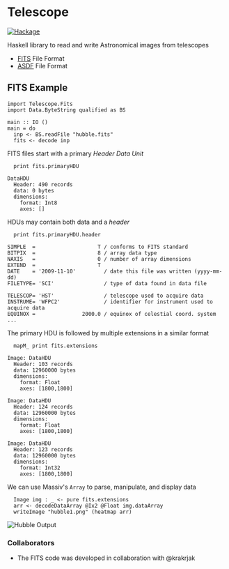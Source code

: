 
Telescope
=========

[![Hackage](https://img.shields.io/hackage/v/telescope.svg&color=success)](https://hackage.haskell.org/package/telescope)

Haskell library to read and write Astronomical images from telescopes

* [FITS](https://fits.gsfc.nasa.gov/fits_standard.html) File Format
* [ASDF](https://asdf-standard.readthedocs.io/) File Format

FITS Example
-------

```
import Telescope.Fits
import Data.ByteString qualified as BS

main :: IO ()
main = do
  inp <- BS.readFile "hubble.fits"
  fits <- decode inp
```

FITS files start with a primary *Header Data Unit*

```
  print fits.primaryHDU
```

```
DataHDU
  Header: 490 records
  data: 0 bytes
  dimensions:
    format: Int8
    axes: []
```

HDUs may contain both data and a *header*

```
  print fits.primaryHDU.header
```

```
SIMPLE  =                    T / conforms to FITS standard
BITPIX  =                    8 / array data type
NAXIS   =                    0 / number of array dimensions
EXTEND  =                    T
DATE    = '2009-11-10'         / date this file was written (yyyy-mm-dd)
FILETYPE= 'SCI'                / type of data found in data file

TELESCOP= 'HST'                / telescope used to acquire data
INSTRUME= 'WFPC2'              / identifier for instrument used to acquire data
EQUINOX =               2000.0 / equinox of celestial coord. system
...
```

The primary HDU is followed by multiple extensions in a similar format

```
  mapM_ print fits.extensions
```

```
Image: DataHDU
  Header: 103 records
  data: 12960000 bytes
  dimensions:
    format: Float
    axes: [1800,1800]

Image: DataHDU
  Header: 124 records
  data: 12960000 bytes
  dimensions:
    format: Float
    axes: [1800,1800]

Image: DataHDU
  Header: 123 records
  data: 12960000 bytes
  dimensions:
    format: Int32
    axes: [1800,1800]
```

We can use Massiv's `Array` to parse, manipulate, and display data

```
  Image img : _ <- pure fits.extensions
  arr <- decodeDataArray @Ix2 @Float img.dataArray
  writeImage "hubble1.png" (heatmap arr)
```

![Hubble Output](./output/hubble.png)

### Collaborators

* The FITS code was developed in collaboration with @krakrjak
